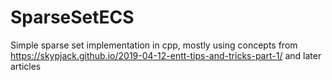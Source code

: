 # SparseSetECS

Simple sparse set implementation in cpp, mostly using concepts from https://skypjack.github.io/2019-04-12-entt-tips-and-tricks-part-1/ and later articles
